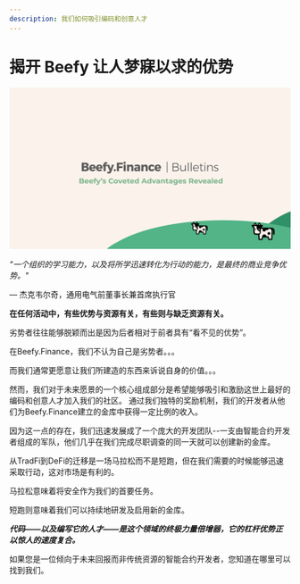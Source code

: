 ```yaml
---
description: 我们如何吸引编码和创意人才
---
```


# 揭开 Beefy 让人梦寐以求的优势

![](../../.gitbook/assets/bulletin-beefys-coveted-advantages-revealed.png)

_"一个组织的学习能力，以及将所学迅速转化为行动的能力，是最终的商业竞争优势。"_

— 杰克韦尔奇，通用电气前董事长兼首席执行官

**在任何活动中，有些优势与资源有关，有些则与缺乏资源有关。**

劣势者往往能够脱颖而出是因为后者相对于前者具有“看不见的优势”。

在Beefy.Finance，我们不认为自己是劣势者。。。

而我们通常更愿意让我们所建造的东西来诉说自身的价值。。。

然而，我们对于未来愿景的一个核心组成部分是希望能够吸引和激励这世上最好的编码和创意人才加入我们的社区。 通过我们独特的奖励机制，我们的开发者从他们为Beefy.Finance建立的金库中获得一定比例的收入。

因为这一点的存在，我们迅速发展成了一个庞大的开发团队--一支由智能合约开发者组成的军队，他们几乎在我们完成尽职调查的同一天就可以创建新的金库。

从TradFi到DeFi的迁移是一场马拉松而不是短跑，但在我们需要的时候能够迅速采取行动，这对市场是有利的。

马拉松意味着将安全作为我们的首要任务。

短跑则意味着我们可以持续地研发及启用新的金库。

_**代码——以及编写它的人才——是这个领域的终极力量倍增器，它的杠杆优势正以惊人的速度复合。**_

如果您是一位倾向于未来回报而非传统资源的智能合约开发者，您知道在哪里可以找到我们。

